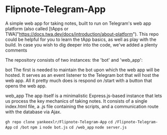 # Flipnote-Telegram-App
A simple web app for taking notes, built to run on Telegram's web app platform (also called [tApps or TWA]"https://docs.twa.dev/docs/introduction/about-platform").
This repo could be helpful for you to learn the tApp basics, as well as play with the build.
In case you wish to dig deeper into the code, we've added a plenty comments

The repository consists of two instances: the 'bot' and 'web_app':

bot
The first is needed to maintain the bot upon which the web app will be hosted. It serves as an event listener to the Telegram bot that will host the web app. All it pretty much does is respond on /start with a button that opens the web app.

web_app
The app itself is a minimalistic Express.js-based instance that lets us process the key mechanics of taking notes. It consists of a single index.html file, a .js file containing the scripts, and a communication route with the database via Ajax.



```gh repo clone yankeexlr/Flipnote-Telegram-App```
```cd /Flipnote-Telegram-App```
```cd /bot```
```npm i```
```node bot.js```
```cd /web_app```
```node server.js```



